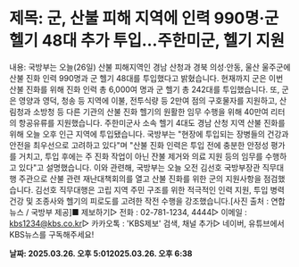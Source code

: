 # **제목: 군, 산불 피해 지역에 인력 990명·군 헬기 48대 추가 투입…주한미군, 헬기 지원**

  내용: 국방부는 오늘(26일) 산불 피해지역인 경남 산청과 경북 의성·안동, 울산 울주군에 산불 진화 인력 990명과 군 헬기 48대를 투입했다고 밝혔습니다. 현재까지 군은 이번 산불 진화를 위해 진화 인력 총 6,000여 명과 군 헬기 총 242대를 투입했습니다. 또, 군은 영양과 영덕, 청송 등 지역에 이불, 전투식량 등 2만여 점의 구호물자를 지원하고, 산림청과 소방청 등 다른 기관의 산불 진화 헬기의 원활한 임무 수행을 위해 40만여 리터의 항공유류를 지원했습니다. 주한미군사 소속 헬기 4대도 경남 산청 지역 산불 진화를 위해 오늘 오후 인근 지역에 투입됐습니다. 국방부는 "현장에 투입되는 장병들의 건강과 안전을 최우선으로 고려하고 있다"며 "산불 진화 인력은 투입 전에 충분한 안정성 평가를 거치고, 투입 후에는 주 진화 작업이 아닌 잔불 제거와 의료 지원 등의 임무를 수행하고 있다"고 설명했습니다. 이와 관련해, 국방부는 오늘 오전 김선호 국방부장관 직무대행 주관으로 산불 관련 재난대책회의를 열고 산불 진화를 위한 군의 지원사항을 점검했습니다. 김선호 직무대행은 고립 지역 주민 구조를 위한 적극적인 인력 지원, 투입 병력 건강 및 조종사와 헬기의 피로도를 고려한 작전 수행을 강조했습니다.[사진 출처 : 연합뉴스 / 국방부 제공]■ 제보하기▷ 전화 : 02-781-1234, 4444▷ 이메일 : kbs1234@kbs.co.kr▷ 카카오톡 : 'KBS제보' 검색, 채널 추가▷ 네이버, 유튜브에서 KBS뉴스를 구독해주세요!

  **날짜: 2025.03.26. 오후 5:012025.03.26. 오후 6:38**
